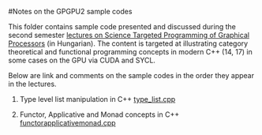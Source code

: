 #Notes on the GPGPU2 sample codes

This folder contains sample code presented and discussed during the second semester [lectures on Science Targeted Programming of Graphical Processors](http://gpu.wigner.mta.hu/hu/laboratory/teaching/science-targeted-programming-of-graphical-processors-2) (in Hungarian). The content is targeted at illustrating category theoretical and functional programming concepts in modern C++ (14, 17) in some cases on the GPU via CUDA and SYCL.

Below are link and comments on the sample codes in the order they appear in the lectures.

1. Type level list manipulation in C++ [type_list.cpp](https://github.com/Wigner-GPU-Lab/Teaching/blob/master/GPGPU2/type_list.cpp)

2. Functor, Applicative and Monad concepts in C++ [functorapplicativemonad.cpp](https://github.com/Wigner-GPU-Lab/Teaching/blob/master/GPGPU2/functorapplicativemonad.cpp)


